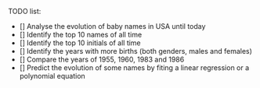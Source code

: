 TODO list:

- [] Analyse the evolution of baby names in USA until today
- [] Identify the top 10 names of all time
- [] Identify the top 10 initials of all time
- [] Identify the years with more births (both genders, males and females)
- [] Compare the years of 1955, 1960, 1983 and 1986
- [] Predict the evolution of some names by fiting a linear regression or a polynomial equation

